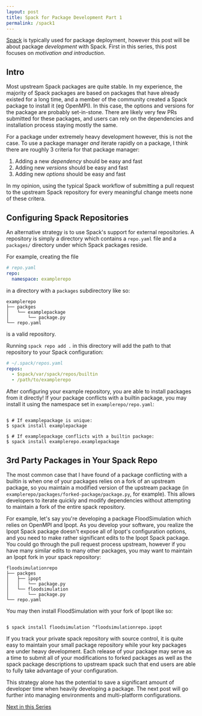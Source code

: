 ```yaml
---
layout: post
title: Spack for Package Development Part 1
permalink: /spack1
---
```


[Spack](https://spack.readthedocs.io/en/latest/) is typically used for package deployment, however this post will be about package *development* with Spack.
First in this series, this post focuses on *motivation and introduction*.

## Intro

Most upstream Spack packages are quite stable.
In my experience, the majority of Spack packages are based on packages that have already existed for a long time, and a member of the community created a Spack package to install it (eg OpenMPI).
In this case, the options and versions for the package are probably set-in-stone.
There are likely very few PRs submitted for these packages, and users can rely on the dependencies and installation process staying mostly the same.

For a package under extremely heavy development however, this is not the case.
To use a package manager *and* iterate rapidly on a package, I think there are roughly 3 criteria for that package manager:

1. Adding a new *dependency* should be easy and fast
1. Adding new *versions* should be easy and fast
1. Adding new *options* should be easy and fast

In my opinion, using the typical Spack workflow of submitting a pull request to the upstream Spack repository for every meaningful change meets none of these critera.

## Configuring Spack Repositories

An alternative strategy is to use Spack's support for external repositories.
A repository is simply a directory which contains a `repo.yaml` file and a `packages/` directory
under which Spack packages reside.

For example, creating the file

```yaml
# repo.yaml
repo:
  namespace: examplerepo
```

in a directory with a `packages` subdirectory like so:

```
examplerepo
├── packges
│   └── examplepackage
│       └── package.py
└── repo.yaml
```

is a valid repository.

Running `spack repo add .` in this directory will add the path to that repository to your Spack configuration:

```yaml
# ~/.spack/repos.yaml
repos:
  - $spack/var/spack/repos/builtin
  - /path/to/examplerepo
```

After configuring your example repository, you are able to install packages from it directly!
If your package conflicts with a builtin package, you may install it using the namespace set in `examplerepo/repo.yaml`:

```console

$ # If examplepackage is unique:
$ spack install examplepackage

$ # If examplepackage conflicts with a builtin package:
$ spack install examplerepo.examplepackage

```

## 3rd Party Packages in Your Spack Repo

The most common case that I have found of a package conflicting with a builtin is when one of your packages relies on a fork of an upstream package, so you maintain a modified version of the upstream package (in `examplerepo/packages/forked-package/package.py`, for example).
This allows developers to iterate quickly and modify dependencies without attempting to maintain a fork of the entire spack repository.

For example, let's say you're developing a package FloodSimulation which relies on OpenMPI and Ipopt.
As you develop your software, you realize the Ipopt Spack package doesn't expose all of Ipopt's configuration options, and you need to make rather significant edits to the Ipopt Spack package.
You could go through the pull request process upstream, however if you have many similar edits to many other packages, you may want to maintain an Ipopt fork in your spack repository:

```
floodsimulationrepo
├── packges
│   ├── ipopt
│   │   └── package.py
│   └── floodsimulation
│       └── package.py
└── repo.yaml
```

You may then install FloodSimulation with your fork of Ipopt like so:

```console

$ spack install floodsimulation ^floodsimulationrepo.ipopt

```

If you track your private spack repository with source control, it is quite easy to maintain your small package repository while your key packages are under heavy development.
Each release of your package may serve as a time to submit all of your modifications to forked packages as well as the spack package descriptions to upstream spack such that end users are able to fully take advantage of your configuration.

This strategy alone has the potential to save a significant amount of developer time when heavily developing a package.
The next post will go further into managing environments and multi-platform configurations.

[Next in this Series](/spack2)
